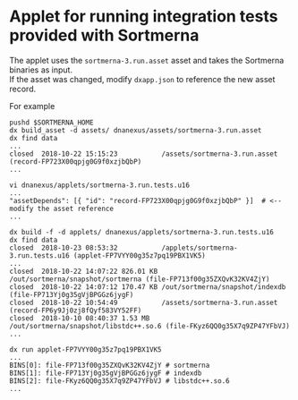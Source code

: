 # Applet for running integration tests provided with Sortmerna

The applet uses the `sortmerna-3.run.asset` asset and takes the Sortmerna binaries as input.  
If the asset was changed, modify `dxapp.json` to reference the new asset record.

For example

```
pushd $SORTMERNA_HOME
dx build_asset -d assets/ dnanexus/assets/sortmerna-3.run.asset
dx find data
...
closed  2018-10-22 15:15:23           /assets/sortmerna-3.run.asset (record-FP723X00qpjg0G9f0xzjbQbP)
...

vi dnanexus/applets/sortmerna-3.run.tests.u16
...
"assetDepends": [{ "id": "record-FP723X00qpjg0G9f0xzjbQbP" }]  # <-- modify the asset reference
...

dx build -f -d applets/ dnanexus/applets/sortmerna-3.run.tests.u16
dx find data
closed  2018-10-23 08:53:32           /applets/sortmerna-3.run.tests.u16 (applet-FP7VYY00g35z7pq19PBX1VK5)
...
closed  2018-10-22 14:07:22 826.01 KB /out/sortmerna/snapshot/sortmerna (file-FP713f00g35ZXQvK32KV4ZjY)
closed  2018-10-22 14:07:12 170.47 KB /out/sortmerna/snapshot/indexdb (file-FP713Yj0g35gVjBPGGz6jygF)
closed  2018-10-22 10:54:49           /assets/sortmerna-3.run.asset (record-FP6y9Jj0zj8fQyf583VY52FF)
closed  2018-10-10 08:40:37 1.53 MB   /out/sortmerna/snapshot/libstdc++.so.6 (file-FKyz6QQ0g35X7q9ZP47YFbVJ)
...

dx run applet-FP7VYY00g35z7pq19PBX1VK5
...
BINS[0]: file-FP713f00g35ZXQvK32KV4ZjY # sortmerna
BINS[1]: file-FP713Yj0g35gVjBPGGz6jygF # indexdb
BINS[2]: file-FKyz6QQ0g35X7q9ZP47YFbVJ # libstdc++.so.6
...

```
